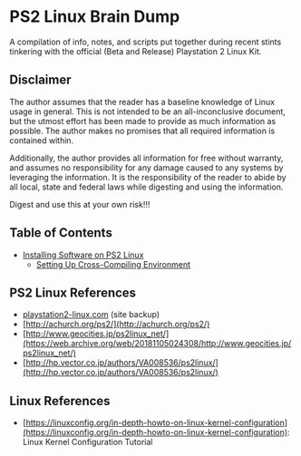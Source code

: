# PS2 Linux Brain Dump

A compilation of info, notes, and scripts put together during recent stints tinkering with the official (Beta and Release) Playstation 2 Linux Kit.

## Disclaimer

The author assumes that the reader has a baseline knowledge of Linux usage in general. This is not intended to be an all-inconclusive document, but the utmost effort has been made to provide as much information as possible. The author makes no promises that all required information is contained within.

Additionally, the author provides all information for free without warranty, and assumes no responsibility for any damage caused to any systems by leveraging the information. It is the responsibility of the reader to abide by all local, state and federal laws while digesting and using the information.

Digest and use this at your own risk!!!

## Table of Contents

* [Installing Software on PS2 Linux](Software&#32;Installation)
  * [Setting Up Cross-Compiling Environment](Software&#32;Installation/Toolchain)

## PS2 Linux References

* [playstation2-linux.com](http://ps2linux.no-ip.info/playstation2-linux.com/) (site backup)
* [http://achurch.org/ps2/](http://achurch.org/ps2/)
* [http://www.geocities.jp/ps2linux_net/](https://web.archive.org/web/20181105024308/http://www.geocities.jp/ps2linux_net/)
* [http://hp.vector.co.jp/authors/VA008536/ps2linux/](http://hp.vector.co.jp/authors/VA008536/ps2linux/)

## Linux References

* [https://linuxconfig.org/in-depth-howto-on-linux-kernel-configuration](https://linuxconfig.org/in-depth-howto-on-linux-kernel-configuration): Linux Kernel Configuration Tutorial

